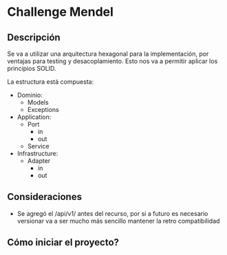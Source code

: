 # Challenge Mendel

## Descripción

Se va a utilizar una arquitectura hexagonal para la implementación,
por ventajas para testing y desacoplamiento.
Esto nos va a permitir aplicar los principios SOLID.

La estructura está compuesta:
* Dominio:
  * Models
  * Exceptions
* Application:
  * Port
    * in
    * out
  * Service
* Infrastructure:
  * Adapter
    * in
    * out

## Consideraciones

* Se agregó el /api/v1/ antes del recurso, por si a futuro es necesario versionar va a ser mucho más sencillo mantener
  la retro compatibilidad


## Cómo iniciar el proyecto?

